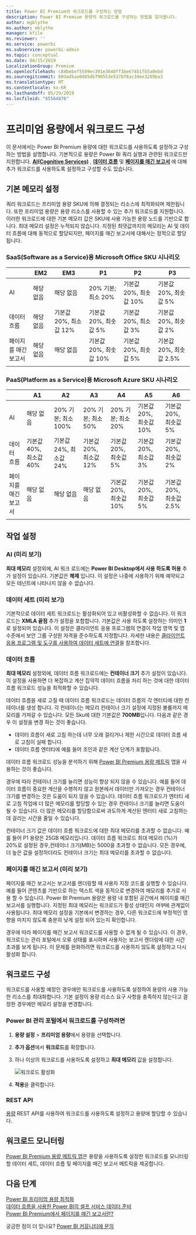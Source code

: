 ```yaml
---
title: Power BI Premium의 워크로드를 구성하는 방법
description: Power BI Premium 용량의 워크로드를 구성하는 방법을 알아봅니다.
author: mgblythe
ms.author: mblythe
manager: kfile
ms.reviewer: ''
ms.service: powerbi
ms.subservice: powerbi-admin
ms.topic: conceptual
ms.date: 04/15/2019
LocalizationGroup: Premium
ms.openlocfilehash: c84bebef5589ec391e3640ff3be674b1fb5a0ebd
ms.sourcegitcommit: 60dad5aa0d85db790553e537bf8ac34ee3289ba3
ms.translationtype: MT
ms.contentlocale: ko-KR
ms.lasthandoff: 05/29/2019
ms.locfileid: "65564876"
---
```

# <a name="configure-workloads-in-a-premium-capacity"></a>프리미엄 용량에서 워크로드 구성

이 문서에서는 Power BI Premium 용량에 대한 워크로드를 사용하도록 설정하고 구성하는 방법을 설명합니다. 기본적으로 용량은 Power BI 쿼리 실행과 관련된 워크로드만 지원합니다. **[AI(Cognitive Services)](service-cognitive-services.md)** , **[데이터 흐름](service-dataflows-overview.md#dataflow-capabilities-on-power-bi-premium)** 및 **[페이지를 매긴 보고서](paginated-reports-save-to-power-bi-service.md)** 에 대해 추가 워크로드를 사용하도록 설정하고 구성할 수도 있습니다.

## <a name="default-memory-settings"></a>기본 메모리 설정

쿼리 워크로드는 프리미엄 용량 SKU에 의해 결정되는 리소스에 최적화되며 제한됩니다. 또한 프리미엄 용량은 용량 리소스를 사용할 수 있는 추가 워크로드를 지원합니다. 이러한 워크로드에 대한 기본 메모리 값은 SKU에 사용 가능한 용량 노드를 기반으로 합니다. 최대 메모리 설정은 누적되지 않습니다. 지정된 최댓값까지의 메모리는 AI 및 데이터 흐름에 대해 동적으로 할당되지만, 페이지를 매긴 보고서에 대해서는 정적으로 할당됩니다. 

### <a name="microsoft-office-skus-for-software-as-a-service-saas-scenarios"></a>SaaS(Software as a Service)용 Microsoft Office SKU 시나리오

|                     | EM2                      | EM3                       | P1                      | P2                       | P3                       |
|---------------------|--------------------------|--------------------------|-------------------------|--------------------------|--------------------------|
| AI | 해당 없음 | 해당 없음 | 20% 기본; 최소 20% | 기본값 20%, 최솟값 10% | 기본값 20%, 최솟값 5% |
| 데이터 흐름 | 해당 없음 |기본값 20%, 최소값 12%  | 기본값 20%, 최솟값 5%  | 기본값 20%, 최소값 3% | 기본값 20%, 최솟값 2%  |
| 페이지를 매긴 보고서 | 해당 없음 |해당 없음 | 기본값 20%, 최솟값 10% | 기본값 20%, 최솟값 5% | 기본값 20%, 최솟값 2.5% |
| | | | | | |

### <a name="microsoft-azure-skus-for-platform-as-a-service-paas-scenarios"></a>PaaS(Platform as a Service)용 Microsoft Azure SKU 시나리오

|                  | A1                       | A2                       | A3                      | A4                       | A5                      | A6                        |
|-------------------|--------------------------|--------------------------|-------------------------|--------------------------|-------------------------|---------------------------|
| AI | 해당 없음                      | 20% 기본; 최소 100%                     | 20% 기본; 최소 50%                     | 20% 기본; 최소 20% | 기본값 20%, 최솟값 10% | 기본값 20%, 최솟값 5% |
| 데이터 흐름         | 기본값 40%, 최소값 40% | 기본값 24%, 최소값 24% | 기본값 20%, 최소값 12% | 기본값 20%, 최솟값 5%  | 기본값 20%, 최소값 3% | 기본값 20%, 최솟값 2%   |
| 페이지를 매긴 보고서 | 해당 없음                      | 해당 없음                      | 해당 없음                     | 기본값 20%, 최솟값 10% | 기본값 20%, 최솟값 5% | 기본값 20%, 최솟값 2.5% |
| | | | | | |

## <a name="workload-settings"></a>작업 설정

### <a name="ai-preview"></a>AI (미리 보기)

**최대 메모리** 설정외에, AI 워크 로드에는 **Power BI Desktop에서 사용 하도록 허용** 추가 설정이 있습니다. 기본값은 **해제** 입니다. 이 설정은 나중에 사용하기 위해 예약되고 모든 테넌트에 나타나지 않을 수 없습니다.

### <a name="datasets-preview"></a>데이터 세트 (미리 보기)

기본적으로 데이터 세트 워크로드는 활성화되어 있고 비활성화할 수 없습니다. 이 워크로드는 **XMLA 끝점** 추가 설정을 포함합니다. 기본값은 사용 하도록 설정하는 의미인 **1**로 설정되어 있습니다. 이 설정은 클라이언트 응용 프로그램의 연결이 작업 영역 및 앱 수준에서 보안 그룹 구성원 자격을 준수하도록 지정합니다. 자세한 내용은 [클라이언트 응용 프로그램 및 도구를 사용하여 데이터 세트에 연결](service-premium-connect-tools.md)을 참조합니다.

### <a name="dataflows"></a>데이터 흐름

**최대 메모리** 설정외에, 데이터 흐름 워크로드에는 **컨테이너 크기** 추가 설정이 있습니다. 이 설정을 사용하면 더 복잡하고 계산 집약적 데이터 흐름을 처리 하는 것에 대한 데이터 흐름 워크로드 성능을 최적화할 수 있습니다.

데이터 흐름을 새로 고칠 때 데이터 흐름 워크로드는 데이터 흐름의 각 엔터티에 대한 컨테이너를 생성 합니다. 각 컨테이너는 메모리 컨테이너 크기 설정에 지정된 볼륨까지 메모리를 가져갈 수 있습니다. 모든 Sku에 대한 기본값은 **700MB**입니다. 다음과 같은 경우 이 설정을 변경 하는 것이 좋습니다.

- 데이터 흐름이 새로 고침 하는데 너무 오래 걸리거나 제한 시간으로 데이터 흐름 새로 고침이 실패 합니다.
- 데이터 흐름 엔터티에 예를 들어 조인과 같은 계산 단계가 포함됩니다.  

데이터 흐름 워크로드 성능을 분석하기 위해 [Power BI Premium 용량 메트릭](service-admin-premium-monitor-capacity.md) 앱을 사용하는 것이 좋습니다. 

경우에 따라 컨테이너 크기를 늘리면 성능이 향상 되지 않을 수 있습니다. 예를 들어 데이터 흐름이 중요한 계산을 수행하지 않고 원본에서 데이터만 가져오는 경우 컨테이너 크기를 변경하는 것은 도움이 되지 않을 수 있습니다. 데이터 흐름 워크로드가 엔터티 새로 고침 작업에 더 많은 메모리를 할당할 수 있는 경우 컨테이너 크기를 늘리면 도움이 될 수 있습니다. 더 많은 메모리를 할당함으로써 과도하게 계산된 엔터티 새로 고침하는데 걸리는 시간을 줄일 수 있습니다. 

컨테이너 크기 값은 데이터 흐름 워크로드에 대한 최대 메모리를 초과할 수 없습니다. 예를 들어 P1 용량은 25GB 메모리입니다.  데이터 흐름 워크로드 최대 메모리 (%)가 20%로 설정된 경우,컨테이너 크기(MB)는 5000을 초과할 수 없습니다. 모든 경우에, 더 높은 값을 설정하더라도 컨테이너 크기는 최대 메모리를 초과할 수 없습니다. 

### <a name="paginated-reports-preview"></a>페이지를 매긴 보고서 (미리 보기)

페이지를 매긴 보고서는 보고서를 렌더링할 때 사용자 지정 코드를 실행할 수 있습니다. 예를 들어 콘텐츠를 기반으로 하는 텍스트 색을 동적으로 변경하여 메모리를 추가로 사용 할 수 있습니다. Power BI Premium 용량은 용량 내 포함된 공간에서 페이지를 매긴 보고서를 실행합니다. 지정된 최대 메모리는 워크로드가 활성 상태인지 *여부*에 관계없이 사용됩니다. 최대 메모리 설정을 기본에서 변경하는 경우, 다른 워크로드에 부정적인 영향을 미치지 않도록 충분히 낮게 설정 되어 있는지 확인합니다.

경우에 따라 페이지를 매긴 보고서 워크로드를 사용할 수 없게 될 수 있습니다. 이 경우, 워크로드는 관리 포털에서 오류 상태를 표시하며 사용자는 보고서 렌더링에 대한 시간 초과를 보게 됩니다. 이 문제를 완화하려면 워크로드를 사용하지 않도록 설정하고 다시 활성화 합니다.

## <a name="configure-workloads"></a>워크로드 구성

워크로드를 사용할 예정인 경우에만 워크로드를 사용하도록 설정하여 용량의 사용 가능한 리소스를 최대화합니다. 기본 설정이 용량 리소스 요구 사항을 충족하지 않는다고 결정한 경우에만 메모리 설정을 변경합니다.  

### <a name="to-configure-workloads-in-the-power-bi-admin-portal"></a>Power BI 관리 포털에서 워크로드를 구성하려면

1. **용량 설정** > **프리미엄 용량**에서 용량을 선택합니다.

1. **추가 옵션**에서 **워크로드**를 확장합니다.

1. 하나 이상의 워크로드를 사용하도록 설정하고 **최대 메모리** 값을 설정합니다.   

    
    ![워크로드 활성화](media/service-admin-premium-workloads/admin-portal-workloads.png)

1. **적용**을 클릭합니다.

### <a name="rest-api"></a>REST API

[용량](https://docs.microsoft.com/rest/api/power-bi/capacities) REST API를 사용하여 워크로드를 사용하도록 설정하고 용량에 할당할 수 있습니다.

## <a name="monitoring-workloads"></a>워크로드 모니터링

[Power BI Premium 용량 메트릭 앱](service-admin-premium-monitor-capacity.md)은 용량을 사용하도록 설정한 워크로드를 모니터링할 데이터 세트, 데이터 흐름 및 페이지를 매긴 보고서 메트릭을 제공합니다. 

## <a name="next-steps"></a>다음 단계

[Power BI 프리미엄 용량 최적화](service-premium-capacity-optimize.md)     
[데이터 흐름을 사용한 Power BI의 셀프 서비스 데이터 준비](service-dataflows-overview.md)   
[Power BI Premium에서 페이지를 매긴 보고서란?](paginated-reports-report-builder-power-bi.md)   

궁금한 점이 더 있나요? [Power BI 커뮤니티에 문의](http://community.powerbi.com/)
